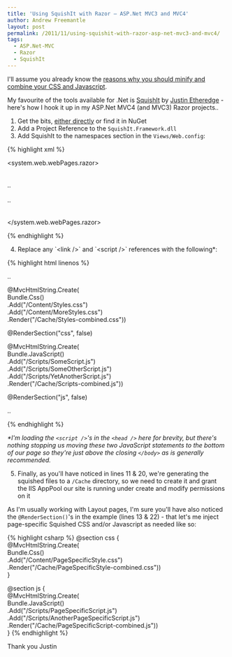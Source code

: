 ```yaml
---
title: 'Using SquishIt with Razor – ASP.Net MVC3 and MVC4'
author: Andrew Freemantle
layout: post
permalink: /2011/11/using-squishit-with-razor-asp-net-mvc3-and-mvc4/
tags:
  - ASP.Net-MVC
  - Razor
  - SquishIt
---
```

I'll assume you already know the [reasons why you should minify and combine your CSS and Javascript](http://developer.yahoo.com/performance/rules.html#minify "Yahoo! Web developer performance rules - Minify").

My favourite of the tools available for .Net is [SquishIt](http://github.com/jetheredge/SquishIt/downloads "SquishIt - Download from GitHub") by [Justin Etheredge](http://www.codethinked.com/about "About Justin Etheredge") - here's how I hook it up in my ASP.Net MVC4 (and MVC3) Razor projects..

  1. Get the bits, [either directly](http://github.com/jetheredge/SquishIt/downloads "SquishIt - Download from GitHub") or find it in NuGet
  2. Add a Project Reference to the `SquishIt.Framework.dll`
  3. Add SquishIt to the namespaces section in the `Views/Web.config`:

{% highlight xml %}

<system.web.webPages.razor>  
  <pages pageBaseType="System.Web.Mvc.WebViewPage">  
    <namespaces>  
      ..  
      <add namespace="SquishIt.Framework" />  
      ..  
    </namespaces>  
  </pages>  
</system.web.webPages.razor>

{% endhighlight %}

<ol start="4">
  <li>
    Replace any `&lt;link /&gt;` and `&lt;script /&gt;` references with the following*:
  </li>
</ol>

{% highlight html linenos %}

<!DOCTYPE html>  
<html>  
  <head>

  ..

  @MvcHtmlString.Create(  
    Bundle.Css()  
      .Add("/Content/Styles.css")  
      .Add("/Content/MoreStyles.css")  
      .Render("/Cache/Styles-combined.css"))

  @RenderSection("css", false)

  @MvcHtmlString.Create(  
    Bundle.JavaScript()  
      .Add("/Scripts/SomeScript.js")  
      .Add("/Scripts/SomeOtherScript.js")  
      .Add("/Scripts/YetAnotherScript.js")  
      .Render("/Cache/Scripts-combined.js"))

  @RenderSection("js", false)

  ..

  </head>

{% endhighlight %}

*\*I'm loading the `<script />`'s in the `<head />` here for brevity, but there's nothing stopping us moving these two JavaScript statements to the bottom of our page so they're just above the closing `</body>` as is generally recommended.*

<ol start="5">
  <li>Finally, as you'll have noticed in lines 11 & 20, we're generating the squished files to a <code>/Cache</code> directory, so we need to create it and grant the IIS AppPool our site is running under create and modify permissions on it</li>
</ol>


As I'm usually working with Layout pages, I'm sure you'll have also noticed the `@RenderSection()`'s in the example (lines 13 & 22) - that let's me inject page-specific Squished CSS and/or Javascript as needed like so:

{% highlight csharp %}
@section css {  
@MvcHtmlString.Create(  
Bundle.Css()  
.Add("/Content/PageSpecificStyle.css")  
.Render("/Cache/PageSpecificStyle-combined.css"))  
}

@section js {  
@MvcHtmlString.Create(  
Bundle.JavaScript()  
.Add("/Scripts/PageSpecificScript.js")  
.Add("/Scripts/AnotherPageSpecificScript.js")  
.Render("/Cache/PageSpecificScript-combined.js"))  
}
{% endhighlight %}

Thank you Justin  <i class="fa fa-smile-o"></i>
